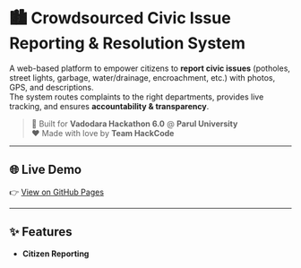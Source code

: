 # 🏙️ Crowdsourced Civic Issue Reporting & Resolution System

A web-based platform to empower citizens to **report civic issues** (potholes, street lights, garbage, water/drainage, encroachment, etc.) with photos, GPS, and descriptions.  
The system routes complaints to the right departments, provides live tracking, and ensures **accountability & transparency**.

> 🚀 Built for **Vadodara Hackathon 6.0** @ **Parul University**  
> ❤️ Made with love by **Team HackCode**

---

## 🌐 Live Demo
👉 [View on GitHub Pages](https://yourusername.github.io/your-repo-name)

---

## ✨ Features
- **Citizen Reporting**
